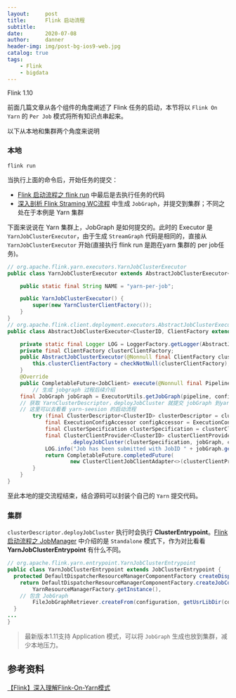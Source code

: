 ```yaml
---
layout:     post
title:      Flink 启动流程
subtitle:   
date:       2020-07-08
author:     danner
header-img: img/post-bg-ios9-web.jpg
catalog: true
tags:
    - Flink
    - bigdata
---
```


Flink 1.10

前面几篇文章从各个组件的角度阐述了 Flink 任务的启动，本节将以 `Flink On Yarn` 的 `Per Job` 模式将所有知识点串起来。

以下从本地和集群两个角度来说明

### 本地

```shell
flink run 
```

当执行上面的命令后，开始任务的提交：

- [Flink 启动流程之 flink run](https://vendanner.github.io/2020/07/02/Flink-启动流程之-flink-run/) 中最后是去执行任务的代码
- [深入剖析 Flink Straming WC流程](https://vendanner.github.io/2020/05/26/深入剖析-Flink-Straming-WC流程/) 中生成 `JobGraph`，并提交到集群；不同之处在于本例是 Yarn 集群

下面来说说在 Yarn 集群上，JobGraph 是如何提交的。此时的 Executor 是 `YarnJobClusterExecutor`，由于生成 `StreamGraph` 代码是相同的，直接从 `YarnJobClusterExecutor` 开始(直接执行 flink run 是跑在yarn 集群的 per job任务)。

```java
// org.apache.flink.yarn.executors.YarnJobClusterExecutor
public class YarnJobClusterExecutor extends AbstractJobClusterExecutor<ApplicationId, YarnClusterClientFactory> {

	public static final String NAME = "yarn-per-job";

	public YarnJobClusterExecutor() {
		super(new YarnClusterClientFactory());
	}
}
// org.apache.flink.client.deployment.executors.AbstractJobClusterExecutor
public class AbstractJobClusterExecutor<ClusterID, ClientFactory extends ClusterClientFactory<ClusterID>> implements PipelineExecutor {

	private static final Logger LOG = LoggerFactory.getLogger(AbstractJobClusterExecutor.class);
	private final ClientFactory clusterClientFactory;
	public AbstractJobClusterExecutor(@Nonnull final ClientFactory clusterClientFactory) {
		this.clusterClientFactory = checkNotNull(clusterClientFactory);
	}
	@Override
	public CompletableFuture<JobClient> execute(@Nonnull final Pipeline pipeline, @Nonnull final Configuration configuration) throws Exception {
		// 生成 jobgraph 过程后续介绍
    final JobGraph jobGraph = ExecutorUtils.getJobGraph(pipeline, configuration);
    // 获取 YarnClusterDescriptor，deployJobCluster 就提交 jobGraph 到yarn
    // 这里可以去看看 yarn-seesion 的启动流程
		try (final ClusterDescriptor<ClusterID> clusterDescriptor = clusterClientFactory.createClusterDescriptor(configuration)) {
			final ExecutionConfigAccessor configAccessor = ExecutionConfigAccessor.fromConfiguration(configuration);
			final ClusterSpecification clusterSpecification = clusterClientFactory.getClusterSpecification(configuration);
			final ClusterClientProvider<ClusterID> clusterClientProvider = clusterDescriptor
					.deployJobCluster(clusterSpecification, jobGraph, configAccessor.getDetachedMode());
			LOG.info("Job has been submitted with JobID " + jobGraph.getJobID());
			return CompletableFuture.completedFuture(
					new ClusterClientJobClientAdapter<>(clusterClientProvider, jobGraph.getJobID()));
		}
	}
}
```

至此本地的提交流程结束，结合源码可以封装个自己的 `Yarn` 提交代码。

### 集群

`clusterDescriptor.deployJobCluster` 执行时会执行 **ClusterEntrypoint**。[Flink 启动流程之 JobManager](https://vendanner.github.io/2020/06/04/Flink-启动流程之-JobManager/) 中介绍的是 `Standalone` 模式下，作为对比看看 **YarnJobClusterEntrypoint** 有什么不同。

```java
// org.apache.flink.yarn.entrypoint.YarnJobClusterEntrypoint
public class YarnJobClusterEntrypoint extends JobClusterEntrypoint {
  protected DefaultDispatcherResourceManagerComponentFactory createDispatcherResourceManagerComponentFactory(Configuration configuration) throws IOException {
	return DefaultDispatcherResourceManagerComponentFactory.createJobComponentFactory(
		YarnResourceManagerFactory.getInstance(),
    // 包含 JobGraph
		FileJobGraphRetriever.createFrom(configuration, getUsrLibDir(configuration)));
  }
...
}
```







> 最新版本1.11支持 Application 模式，可以将 `JobGraph` 生成也放到集群，减少本地压力。





## 参考资料

[【Flink】深入理解Flink-On-Yarn模式](https://www.cnblogs.com/leesf456/p/11136344.html)